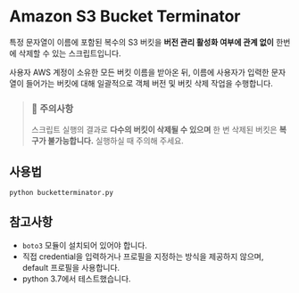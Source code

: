 # Amazon S3 Bucket Terminator
특정 문자열이 이름에 포함된 복수의 S3 버킷을 **버전 관리 활성화 여부에 관계 없이** 한번에 삭제할 수 있는 스크립트입니다.

사용자 AWS 계정이 소유한 모든 버킷 이름을 받아온 뒤, 이름에 사용자가 입력한 문자열이 들어가는 버킷에 대해 일괄적으로 객체 버전 및 버킷 삭제 작업을 수행합니다.


> ### 🚧 **주의사항**
>
>스크립트 실행의 결과로 **다수의 버킷이 삭제될 수 있으며** 한 번 삭제된 버킷은 **복구가 불가능합니다.**
실행하실 때 주의해 주세요.

## 사용법
```
python bucketterminator.py
```

## 참고사항
- `boto3` 모듈이 설치되어 있어야 합니다.
- 직접 credential을 입력하거나 프로필을 지정하는 방식을 제공하지 않으며, default 프로필을 사용합니다.
- python 3.7에서 테스트했습니다.
